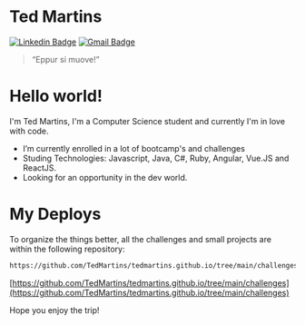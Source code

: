 # Ted Martins

[![Linkedin Badge](https://img.shields.io/badge/-Ted&nbsp;Martins-blue?style=flat-square&logo=Linkedin&logoColor=white&link=https://www.linkedin.com/in/tedmartins/)](https://www.linkedin.com/in/tedmartins/) [![Gmail Badge](https://img.shields.io/badge/-ted.freela@gmail.com-c14438?style=flat-square&logo=Gmail&logoColor=white&link=mailto:ted.freela@gmail.com)](mailto:ted.freela@gmail.com)



> “Eppur si muove!”

# Hello world!
I'm Ted Martins,
I'm a Computer Science student and currently I'm in love with code.

- I’m currently enrolled in a lot of bootcamp's and challenges
- Studing Technologies: Javascript, Java, C#, Ruby, Angular, Vue.JS and ReactJS.
- Looking for an opportunity in the dev world.

# My Deploys
To organize the things better, all the challenges and small projects are within the following repository:

```sh
https://github.com/TedMartins/tedmartins.github.io/tree/main/challenges
```

[https://github.com/TedMartins/tedmartins.github.io/tree/main/challenges](https://github.com/TedMartins/tedmartins.github.io/tree/main/challenges)

Hope you enjoy the trip!